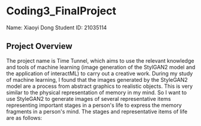 # Coding3_FinalProject
Name: Xiaoyi Dong
Student ID: 21035114

## Project Overview
The project name is Time Tunnel, which aims to use the relevant knowledge and tools of machine learning (image generation of the StylGAN2 model and the application of interactML) to carry out a creative work.
During my study of machine learning, I found that the images generated by the StyleGAN2 model are a process from abstract graphics to realistic objects. This is very similar to the physical representation of memory in my mind. So I want to use StyleGAN2 to generate images of several representative items representing important stages in a person's life to express the memory fragments in a person's mind. The stages and representative items of life are as follows:
